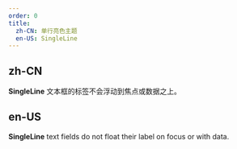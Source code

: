 ```yaml
---
order: 0
title:
  zh-CN: 单行亮色主题
  en-US: SingleLine
---
```


## zh-CN

**SingleLine** 文本框的标签不会浮动到焦点或数据之上。

## en-US

**SingleLine** text fields do not float their label on focus or with data.
